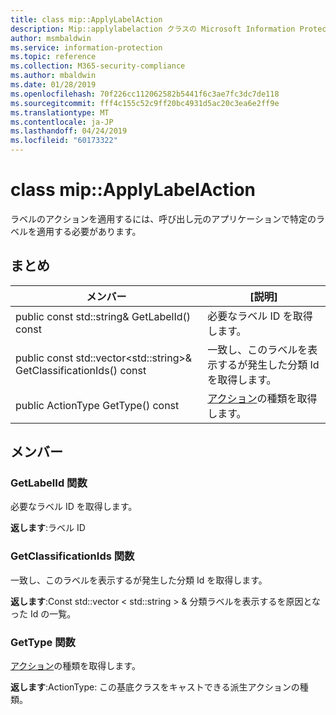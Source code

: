 ```yaml
---
title: class mip::ApplyLabelAction
description: Mip::applylabelaction クラスの Microsoft Information Protection (MIP) SDK について説明します。
author: msmbaldwin
ms.service: information-protection
ms.topic: reference
ms.collection: M365-security-compliance
ms.author: mbaldwin
ms.date: 01/28/2019
ms.openlocfilehash: 70f226cc112062582b5441f6c3ae7fc3dc7de118
ms.sourcegitcommit: fff4c155c52c9ff20bc4931d5ac20c3ea6e2ff9e
ms.translationtype: MT
ms.contentlocale: ja-JP
ms.lasthandoff: 04/24/2019
ms.locfileid: "60173322"
---
```

# <a name="class-mipapplylabelaction"></a>class mip::ApplyLabelAction 
ラベルのアクションを適用するには、呼び出し元のアプリケーションで特定のラベルを適用する必要があります。
  
## <a name="summary"></a>まとめ
 メンバー                        | [説明]                                
--------------------------------|---------------------------------------------
public const std::string& GetLabelId() const  |  必要なラベル ID を取得します。
public const std::vector\<std::string\>& GetClassificationIds() const  |  一致し、このラベルを表示するが発生した分類 Id を取得します。
public ActionType GetType() const  |  [アクション](class_mip_action.md)の種類を取得します。

## <a name="members"></a>メンバー
  
### <a name="getlabelid-function"></a>GetLabelId 関数
必要なラベル ID を取得します。

  
**返します**:ラベル ID
  
### <a name="getclassificationids-function"></a>GetClassificationIds 関数
一致し、このラベルを表示するが発生した分類 Id を取得します。

  
**返します**:Const std::vector < std::string > & 分類ラベルを表示するを原因となった Id の一覧。

### <a name="gettype-function"></a>GetType 関数
[アクション](class_mip_action.md)の種類を取得します。

  
**返します**:ActionType: この基底クラスをキャストできる派生アクションの種類。